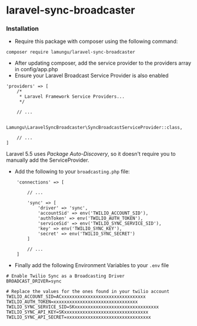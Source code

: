 # laravel-sync-broadcaster

### Installation

- Require this package with composer using the following command:

```
composer require lamungu/laravel-sync-broadcaster
```

- After updating composer, add the service provider to the providers array in config/app.php
- Ensure your Laravel Broadcast Service Provider is also enabled
```
'providers' => [
    /*
     * Laravel Framework Service Providers...
     */
     
    // ...
    
    Lamungu\LaravelSyncBroadcaster\SyncBroadcastServiceProvider::class,
    
    // ...
]
```
Laravel 5.5 uses _Package Auto-Discovery_, so it doesn't require you to manually add the ServiceProvider.

- Add the following to your `broadcasting.php` file:

```
    'connections' => [
    
        // ...
        
        'sync' => [
            'driver' => 'sync',
            'accountSid' => env('TWILIO_ACCOUNT_SID'),
            'authToken' => env('TWILIO_AUTH_TOKEN'),
            'serviceSid' => env('TWILIO_SYNC_SERVICE_SID'),
            'key' => env('TWILIO_SYNC_KEY'),
            'secret' => env('TWILIO_SYNC_SECRET')
        ]
        
        // ...
    ]
```

- Finally add the following Environment Variables to your `.env` file

```
# Enable Twilio Sync as a Broadcasting Driver
BROADCAST_DRIVER=sync

# Replace the values for the ones found in your twilio account
TWILIO_ACCOUNT_SID=ACxxxxxxxxxxxxxxxxxxxxxxxxxxxxxxxx
TWILIO_AUTH_TOKEN=xxxxxxxxxxxxxxxxxxxxxxxxxxxxxxxx
TWILIO_SYNC_SERVICE_SID=SKxxxxxxxxxxxxxxxxxxxxxxxxxxxxxxxx
TWILIO_SYNC_API_KEY=SKxxxxxxxxxxxxxxxxxxxxxxxxxxxxxxxx
TWILIO_SYNC_API_SECRET=xxxxxxxxxxxxxxxxxxxxxxxxxxxxxxxx
```
